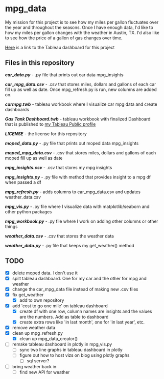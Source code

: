 # mpg_data

My mission for this project is to see how my miles per gallon fluctuates over the year and throughout the seasons. Once I have enough data, I'd like to how my miles per gallon changes with the weather in Austin, TX. I'd also like to see how the price of a gallon of gas changes over time.

[Here](https://public.tableau.com/profile/ethan.fuerst#!/vizhome/mpgdatavis/GasTankDashboard) is a link to the Tableau dashboard for this project

## Files in this repository

__*car_data.py*__ - .py file that prints out car data mpg_insights

__*car_mpg_data.csv*__ - .csv that stores miles, dollars and gallons of each car fill up as well as date. Once mpg_refresh.py is run, new columns are added on.

__*carmpg.twb*__ - tableau workbook where I visualize car mpg data and create dashboards

__*Gas Tank Dashboard.twb*__ - tableau workbook with finalized Dashboard that is published to [my Tableau Public profile](https://public.tableau.com/profile/ethan.fuerst#!/)

__*LICENSE*__ - the license for this repository

__*moped_data.py*__ - .py file that prints out moped data mpg_insights

__*moped_mpg_data.csv*__ - .csv that stores miles, dollars and gallons of each moped fill up as well as date

__*mpg_insights.csv*__ - .csv that stores my mpg insights

__*mpg_insights.py*__ - .py file with method that provides insight to a mpg df when passed a df

__*mpg_refresh.py*__ - adds columns to car_mpg_data.csv and updates weather_data.csv

__*mpg_vis.py*__ - .py file where I visualize data with matplotlib/seaborn and other python packages

__*mpg_workbook.py*__ - .py file where I work on adding other columns or other things

__*weather_data.csv*__ - .csv that stores the weather data

__*weather_data.py*__ - .py file that keeps my get_weather() method

## TODO

- [x] delete moped data. I don't use it
- [x] spilt tableau dashboard. One for my car and the other for mpg and weather
- [X] change the car_mpg_data file instead of making new .csv files
- [x] fix get_weather
  - [x] add to own repository
- [x] add 'cost to go one mile' on tableau dashboard
  - [x] create df with one row, column names are insights and the values are the numbers. Add as table to dashboard
  - [x] create extra rows like 'in last month', one for 'in last year', etc.
- [x] remove weather data
- [x] clean up mpg_refresh.py
  - [x] clean up mpg_data_creator()
- [ ] remake tableau dashboard in plotly in mpg_vis.py
  - [ ] sync two line graphs in tableau dashboard in plotly
  - [ ] figure out how to host vizs on blog using plotly graphs
    - [ ] sql server?
- [ ] bring weather back in
  - [ ] find new API for weather
